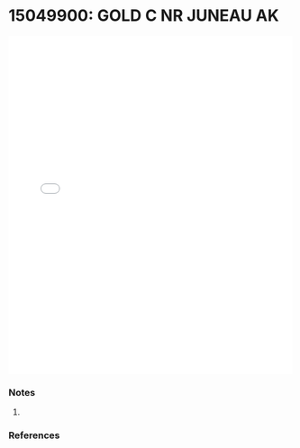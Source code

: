 # 15049900: GOLD C NR JUNEAU AK

<iframe src="/distribution_estimation/_static/stations/15049900_fdc.html" width="100%" height="600" frameborder="0"></iframe>

### Notes
1. 

### References

